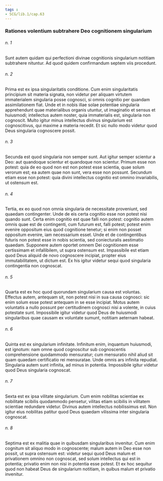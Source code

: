 ```yaml
---
tags : 
- SCG/lib.1/cap.63
---
```


### Rationes volentium subtrahere Deo cognitionem singularium

###### n. 1
Sunt autem quidam qui perfectioni divinae cognitionis singularium notitiam subtrahere nituntur. Ad quod quidem confirmandum septem viis procedunt.

###### n. 2
Prima est ex ipsa singularitatis conditione. Cum enim singularitatis principium sit materia signata, non videtur per aliquam virtutem immaterialem singularia posse cognosci, si omnis cognitio per quandam assimilationem fiat. Unde et in nobis illae solae potentiae singularia apprehendunt quae materialibus organis utuntur, ut imaginatio et sensus et huiusmodi; intellectus autem noster, quia immaterialis est, singularia non cognoscit. Multo igitur minus intellectus divinus singularium est cognoscitivus, qui maxime a materia recedit. Et sic nullo modo videtur quod Deus singularia cognoscere possit.

###### n. 3
Secunda est quod singularia non semper sunt. Aut igitur semper scientur a Deo: aut quandoque scientur et quandoque non scientur. Primum esse non potest: quia de eo quod non est non potest esse scientia, quae solum verorum est; ea autem quae non sunt, vera esse non possunt. Secundum etiam esse non potest: quia divini intellectus cognitio est omnino invariabilis, ut ostensum est.

###### n. 4
Tertia, ex eo quod non omnia singularia de necessitate proveniunt, sed quaedam contingenter. Unde de eis certa cognitio esse non potest nisi quando sunt. Certa enim cognitio est quae falli non potest: cognitio autem omnis quae est de contingenti, cum futurum est, falli potest; potest enim evenire oppositum eius quod cognitione tenetur; si enim non posset oppositum evenire, iam necessarium esset. Unde et de contingentibus futuris non potest esse in nobis scientia, sed coniecturalis aestimatio quaedam. Supponere autem oportet omnem Dei cognitionem esse certissimam et infallibilem, ut supra ostensum est. Impassibile est etiam quod Deus aliquid de novo cognoscere incipiat, propter eius immutabilitatem, ut dictum est. Ex his igitur videtur sequi quod singularia contingentia non cognoscat.

###### n. 5
Quarta est ex hoc quod quorundam singularium causa est voluntas. Effectus autem, antequam sit, non potest nisi in sua causa cognosci: sic enim solum esse potest antequam in se esse incipiat. Motus autem voluntatis a nullo possunt per certitudinem cognosci nisi a volente, in cuius potestate sunt. Impossibile igitur videtur quod Deus de huiusmodi singularibus quae causam ex voluntate sumunt, notitiam aeternam habeat.

###### n. 6
Quinta est ex singularium infinitate. Infinitum enim, inquantum huiusmodi, est ignotum: nam omne quod cognoscitur sub cognoscentis comprehensione quodammodo mensuratur; cum mensuratio nihil aliud sit quam quaedam certificatio rei mensuratae. Unde omnis ars infinita repudiat. Singularia autem sunt infinita, ad minus in potentia. Impossibile igitur videtur quod Deus singularia cognoscat.

###### n. 7
Sexta est ex ipsa vilitate singularium. Cum enim nobilitas scientiae ex nobilitate scibilis quodammodo pensetur, vilitas etiam scibilis in vilitatem scientiae redundare videtur. Divinus autem intellectus nobilissimus est. Non igitur eius nobilitas patitur quod Deus quaedam vilissima inter singularia cognoscat.

###### n. 8
Septima est ex malitia quae in quibusdam singularibus invenitur. Cum enim cognitum sit aliquo modo in cognoscente; malum autem in Deo esse non possit, ut supra ostensum est: videtur sequi quod Deus malum et privationem omnino non cognoscat, sed solum intellectus qui est in potentia; privatio enim non nisi in potentia esse potest. Et ex hoc sequitur quod non habeat Deus de singularium notitiam, in quibus malum et privatio invenitur.


